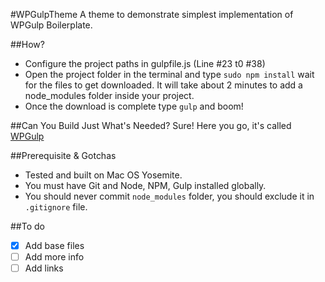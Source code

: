 #WPGulpTheme
A theme to demonstrate simplest implementation of WPGulp Boilerplate.

##How?
- Configure the project paths in gulpfile.js (Line #23 t0 #38)
- Open the project folder in the terminal and type `sudo npm install`  wait for the files to get downloaded. It will take about 2 minutes to add a node_modules folder inside your project.
- Once the download is complete type `gulp` and boom!

##Can You Build Just What's Needed?
Sure! Here you go, it's called [WPGulp](https://github.com/ahmadawais/WPGulp)

##Prerequisite & Gotchas
- Tested and built on Mac OS Yosemite.
- You must have Git and Node, NPM, Gulp installed globally. 
- You should never commit `node_modules` folder, you should exclude it in `.gitignore` file.


##To do 
- [x] Add base files
- [ ] Add more info
- [ ] Add links